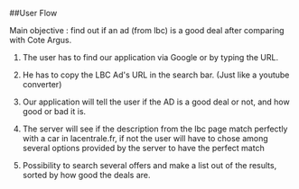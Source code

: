 ##User Flow

Main objective : find out if an ad (from lbc) is a good deal after comparing with Cote Argus.

1) The user has to find our application via Google or by typing the URL.

2) He has to copy the LBC Ad's URL in the search bar. (Just like a youtube converter)

3) Our application will tell the user if the AD is a good deal or not, and how good or bad it is.

4) The server will see if the description from the lbc page match perfectly with a car in lacentrale.fr, if not the user will have to chose among several options provided by the server to have the perfect match

5) Possibility to search several offers and make a list out of the results, sorted by how good the deals are.
